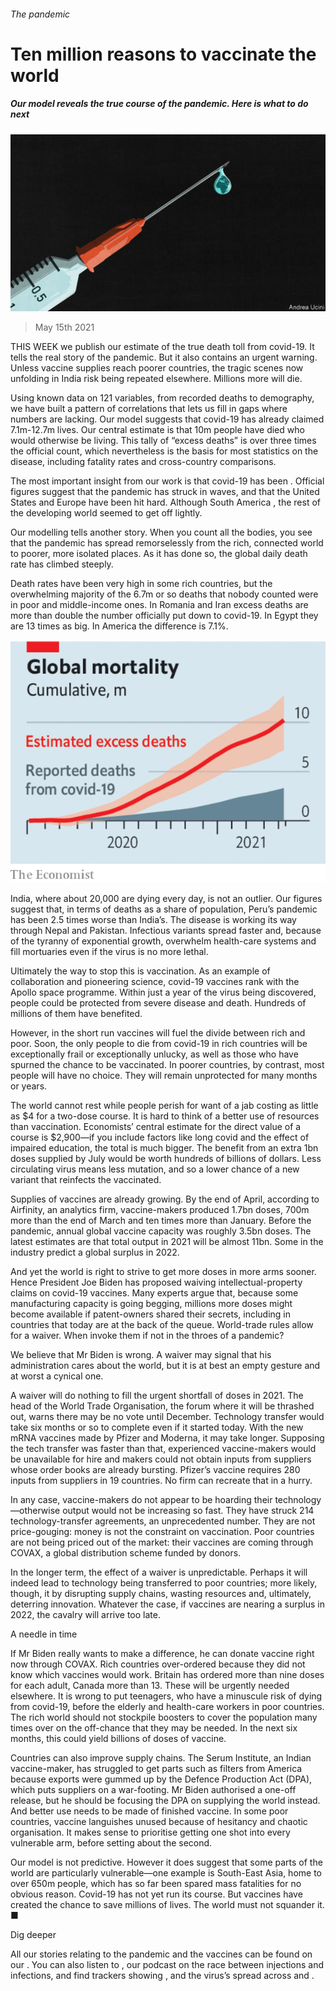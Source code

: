 ###### The pandemic

# Ten million reasons to vaccinate the world 

##### Our model reveals the true course of the pandemic. Here is what to do next 

![image](images/20210515_ldd001.jpg) 

> May 15th 2021 

THIS WEEK we publish our estimate of the true death toll from covid-19. It tells the real story of the pandemic. But it also contains an urgent warning. Unless vaccine supplies reach poorer countries, the tragic scenes now unfolding in India risk being repeated elsewhere. Millions more will die.

Using known data on 121 variables, from recorded deaths to demography, we have built a pattern of correlations that lets us fill in gaps where numbers are lacking. Our model suggests that covid-19 has already claimed 7.1m-12.7m lives. Our central estimate is that 10m people have died who would otherwise be living. This tally of “excess deaths” is over three times the official count, which nevertheless is the basis for most statistics on the disease, including fatality rates and cross-country comparisons.


The most important insight from our work is that covid-19 has been . Official figures suggest that the pandemic has struck in waves, and that the United States and Europe have been hit hard. Although South America , the rest of the developing world seemed to get off lightly.

Our modelling tells another story. When you count all the bodies, you see that the pandemic has spread remorselessly from the rich, connected world to poorer, more isolated places. As it has done so, the global daily death rate has climbed steeply.

Death rates have been very high in some rich countries, but the overwhelming majority of the 6.7m or so deaths that nobody counted were in poor and middle-income ones. In Romania and Iran excess deaths are more than double the number officially put down to covid-19. In Egypt they are 13 times as big. In America the difference is 7.1%.

![image](images/20210515_LDC237.png) 


India, where about 20,000 are dying every day, is not an outlier. Our figures suggest that, in terms of deaths as a share of population, Peru’s pandemic has been 2.5 times worse than India’s. The disease is working its way through Nepal and Pakistan. Infectious variants spread faster and, because of the tyranny of exponential growth, overwhelm health-care systems and fill mortuaries even if the virus is no more lethal.

Ultimately the way to stop this is vaccination. As an example of collaboration and pioneering science, covid-19 vaccines rank with the Apollo space programme. Within just a year of the virus being discovered, people could be protected from severe disease and death. Hundreds of millions of them have benefited.

However, in the short run vaccines will fuel the divide between rich and poor. Soon, the only people to die from covid-19 in rich countries will be exceptionally frail or exceptionally unlucky, as well as those who have spurned the chance to be vaccinated. In poorer countries, by contrast, most people will have no choice. They will remain unprotected for many months or years.

The world cannot rest while people perish for want of a jab costing as little as $4 for a two-dose course. It is hard to think of a better use of resources than vaccination. Economists’ central estimate for the direct value of a course is $2,900—if you include factors like long covid and the effect of impaired education, the total is much bigger. The benefit from an extra 1bn doses supplied by July would be worth hundreds of billions of dollars. Less circulating virus means less mutation, and so a lower chance of a new variant that reinfects the vaccinated.

Supplies of vaccines are already growing. By the end of April, according to Airfinity, an analytics firm, vaccine-makers produced 1.7bn doses, 700m more than the end of March and ten times more than January. Before the pandemic, annual global vaccine capacity was roughly 3.5bn doses. The latest estimates are that total output in 2021 will be almost 11bn. Some in the industry predict a global surplus in 2022.

And yet the world is right to strive to get more doses in more arms sooner. Hence President Joe Biden has proposed waiving intellectual-property claims on covid-19 vaccines. Many experts argue that, because some manufacturing capacity is going begging, millions more doses might become available if patent-owners shared their secrets, including in countries that today are at the back of the queue. World-trade rules allow for a waiver. When invoke them if not in the throes of a pandemic?

We believe that Mr Biden is wrong. A waiver may signal that his administration cares about the world, but it is at best an empty gesture and at worst a cynical one.

A waiver will do nothing to fill the urgent shortfall of doses in 2021. The head of the World Trade Organisation, the forum where it will be thrashed out, warns there may be no vote until December. Technology transfer would take six months or so to complete even if it started today. With the new mRNA vaccines made by Pfizer and Moderna, it may take longer. Supposing the tech transfer was faster than that, experienced vaccine-makers would be unavailable for hire and makers could not obtain inputs from suppliers whose order books are already bursting. Pfizer’s vaccine requires 280 inputs from suppliers in 19 countries. No firm can recreate that in a hurry.

In any case, vaccine-makers do not appear to be hoarding their technology—otherwise output would not be increasing so fast. They have struck 214 technology-transfer agreements, an unprecedented number. They are not price-gouging: money is not the constraint on vaccination. Poor countries are not being priced out of the market: their vaccines are coming through COVAX, a global distribution scheme funded by donors.

In the longer term, the effect of a waiver is unpredictable. Perhaps it will indeed lead to technology being transferred to poor countries; more likely, though, it  by disrupting supply chains, wasting resources and, ultimately, deterring innovation. Whatever the case, if vaccines are nearing a surplus in 2022, the cavalry will arrive too late.

A needle in time

If Mr Biden really wants to make a difference, he can donate vaccine right now through COVAX. Rich countries over-ordered because they did not know which vaccines would work. Britain has ordered more than nine doses for each adult, Canada more than 13. These will be urgently needed elsewhere. It is wrong to put teenagers, who have a minuscule risk of dying from covid-19, before the elderly and health-care workers in poor countries. The rich world should not stockpile boosters to cover the population many times over on the off-chance that they may be needed. In the next six months, this could yield billions of doses of vaccine.

Countries can also improve supply chains. The Serum Institute, an Indian vaccine-maker, has struggled to get parts such as filters from America because exports were gummed up by the Defence Production Act (DPA), which puts suppliers on a war-footing. Mr Biden authorised a one-off release, but he should be focusing the DPA on supplying the world instead. And better use needs to be made of finished vaccine. In some poor countries, vaccine languishes unused because of hesitancy and chaotic organisation. It makes sense to prioritise getting one shot into every vulnerable arm, before setting about the second.

Our model is not predictive. However it does suggest that some parts of the world are particularly vulnerable—one example is South-East Asia, home to over 650m people, which has so far been spared mass fatalities for no obvious reason. Covid-19 has not yet run its course. But vaccines have created the chance to save millions of lives. The world must not squander it. ■

Dig deeper

All our stories relating to the pandemic and the vaccines can be found on our . You can also listen to , our podcast on the race between injections and infections, and find trackers showing ,  and the virus’s spread across  and .

